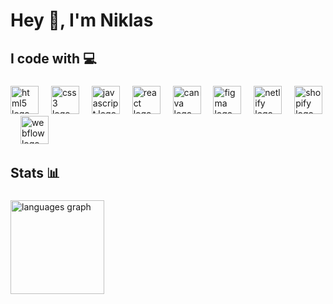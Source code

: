 <!--
**NiklasRulec/NiklasRulec** is a ✨ _special_ ✨ repository because its `README.md` (this file) appears on your GitHub profile.

Here are some ideas to get you started:

- 🔭 I’m currently working on ...
- 🌱 I’m currently learning ...
- 👯 I’m looking to collaborate on ...
- 🤔 I’m looking for help with ...
- 💬 Ask me about ...
- 📫 How to reach me: ...
- 😄 Pronouns: ...
- ⚡ Fun fact: ...
-->

<h1 align="left">Hey 👋, I'm Niklas</h1>

###

<h2 align="left">I code with 💻</h2>

###

<div align="left">
  <img src="https://cdn.simpleicons.org/html5/E34F26" height="45" alt="html5 logo"  />
  <img width="12" />
  <img src="https://cdn.simpleicons.org/css3/1572B6" height="45" alt="css3 logo"  />
  <img width="12" />
  <img src="https://cdn.simpleicons.org/javascript/F7DF1E" height="45" alt="javascript logo"  />
  <img width="12" />
  <img src="https://cdn.simpleicons.org/react/61DAFB" height="45" alt="react logo"  />
  <img width="12" />
  <img src="https://cdn.simpleicons.org/canva/00C4CC" height="45" alt="canva logo"  />
  <img width="12" />
  <img src="https://cdn.simpleicons.org/figma/F24E1E" height="45" alt="figma logo"  />
  <img width="12" />
  <img src="https://cdn.simpleicons.org/netlify/00C7B7" height="45" alt="netlify logo"  />
  <img width="12" />
  <img src="https://www.svgrepo.com/show/475678/shopify-color.svg" height="45" alt="shopify logo"  />
   <img width="12" />
  <img src="https://www.svgrepo.com/show/354543/webflow.svg" height="45" alt="webflow logo"  />
</div>

###

<h2 align="left">Stats 📊</h2>

###

<div align="left">
  <img src="https://github-readme-stats.vercel.app/api/top-langs?username=NiklasRulec&locale=en&hide_title=false&layout=compact&card_width=320&langs_count=5&theme=radical&hide_border=true&order=2" height="150" alt="languages graph"  />
</div>

###
